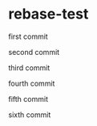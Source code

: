 # rebase-test

first commit

second commit

third commit

fourth commit

fifth commit

sixth commit
